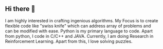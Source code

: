 ## Hi there 👋

I am highly interested in crafting ingenious algorithms. My Focus is to create flexible code like 
"swiss knife" which can address array of problems and can be modified with ease.
Python is my primary language to code. Apart from python, I code in C/C++ and JAVA.
Currently, I am doing Research in Reinforcement Learning.
Apart from this, I love solving puzzles. 
<!--
**MilanVZinzuvadiya/MilanVZinzuvadiya** is a ✨ _special_ ✨ repository because its `README.md` (this file) appears on your GitHub profile.

Here are some ideas to get you started:

- 🔭 I’m currently working on ...
- 🌱 I’m currently learning ...
- 👯 I’m looking to collaborate on ...
- 🤔 I’m looking for help with ...
- 💬 Ask me about ...
- 📫 How to reach me: ...
- 😄 Pronouns: ...
- ⚡ Fun fact: ...
-->
